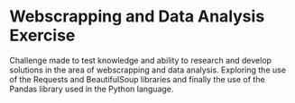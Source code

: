 # Webscrapping and Data Analysis Exercise
Challenge made to test knowledge and ability to research and develop solutions in the area of ​​webscrapping and data analysis. Exploring the use of the Requests and BeautifulSoup libraries and finally the use of the Pandas library used in the Python language.
